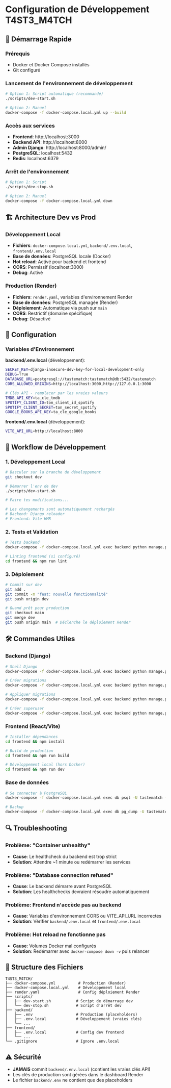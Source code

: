 # Configuration de Développement T4ST3_M4TCH

## 🚀 Démarrage Rapide

### Prérequis
- Docker et Docker Compose installés
- Git configuré

### Lancement de l'environnement de développement

```bash
# Option 1: Script automatique (recommandé)
./scripts/dev-start.sh

# Option 2: Manuel
docker-compose -f docker-compose.local.yml up --build
```

### Accès aux services
- **Frontend**: http://localhost:3000
- **Backend API**: http://localhost:8000
- **Admin Django**: http://localhost:8000/admin/
- **PostgreSQL**: localhost:5432 
- **Redis**: localhost:6379

### Arrêt de l'environnement

```bash
# Option 1: Script
./scripts/dev-stop.sh

# Option 2: Manuel
docker-compose -f docker-compose.local.yml down
```

## 🏗️ Architecture Dev vs Prod

### Développement Local
- **Fichiers**: `docker-compose.local.yml`, `backend/.env.local`, `frontend/.env.local`
- **Base de données**: PostgreSQL locale (Docker)
- **Hot reload**: Activé pour backend et frontend
- **CORS**: Permissif (localhost:3000)
- **Debug**: Activé

### Production (Render)
- **Fichiers**: `render.yaml`, variables d'environnement Render
- **Base de données**: PostgreSQL managée (Render)
- **Déploiement**: Automatique via push sur `main`
- **CORS**: Restrictif (domaine spécifique)
- **Debug**: Désactivé

## 🔧 Configuration

### Variables d'Environnement

**backend/.env.local** (développement):
```bash
SECRET_KEY=django-insecure-dev-key-for-local-development-only
DEBUG=True
DATABASE_URL=postgresql://tastematch:tastematch@db:5432/tastematch
CORS_ALLOWED_ORIGINS=http://localhost:3000,http://127.0.0.1:3000

# Clés API - remplacer par les vraies valeurs
TMDB_API_KEY=ta_cle_tmdb
SPOTIFY_CLIENT_ID=ton_client_id_spotify
SPOTIFY_CLIENT_SECRET=ton_secret_spotify
GOOGLE_BOOKS_API_KEY=ta_cle_google_books
```

**frontend/.env.local** (développement):
```bash
VITE_API_URL=http://localhost:8000
```

## 📝 Workflow de Développement

### 1. Développement Local
```bash
# Basculer sur la branche de développement
git checkout dev

# Démarrer l'env de dev
./scripts/dev-start.sh

# Faire tes modifications...

# Les changements sont automatiquement rechargés
# Backend: Django reloader
# Frontend: Vite HMR
```

### 2. Tests et Validation
```bash
# Tests backend
docker-compose -f docker-compose.local.yml exec backend python manage.py test

# Linting frontend (si configuré)
cd frontend && npm run lint
```

### 3. Déploiement
```bash
# Commit sur dev
git add .
git commit -m "feat: nouvelle fonctionnalité"
git push origin dev

# Quand prêt pour production
git checkout main
git merge dev
git push origin main  # Déclenche le déploiement Render
```

## 🛠️ Commandes Utiles

### Backend (Django)
```bash
# Shell Django
docker-compose -f docker-compose.local.yml exec backend python manage.py shell

# Créer migrations
docker-compose -f docker-compose.local.yml exec backend python manage.py makemigrations

# Appliquer migrations
docker-compose -f docker-compose.local.yml exec backend python manage.py migrate

# Créer superuser
docker-compose -f docker-compose.local.yml exec backend python manage.py createsuperuser
```

### Frontend (React/Vite)
```bash
# Installer dépendances
cd frontend && npm install

# Build de production
cd frontend && npm run build

# Développement local (hors Docker)
cd frontend && npm run dev
```

### Base de données
```bash
# Se connecter à PostgreSQL
docker-compose -f docker-compose.local.yml exec db psql -U tastematch -d tastematch

# Backup
docker-compose -f docker-compose.local.yml exec db pg_dump -U tastematch tastematch > backup.sql
```

## 🔍 Troubleshooting

### Problème: "Container unhealthy"
- **Cause**: Le healthcheck du backend est trop strict
- **Solution**: Attendre ~1 minute ou redémarrer les services

### Problème: "Database connection refused"
- **Cause**: Le backend démarre avant PostgreSQL
- **Solution**: Les healthchecks devraient résoudre automatiquement

### Problème: Frontend n'accède pas au backend
- **Cause**: Variables d'environnement CORS ou VITE_API_URL incorrectes
- **Solution**: Vérifier `backend/.env.local` et `frontend/.env.local`

### Problème: Hot reload ne fonctionne pas
- **Cause**: Volumes Docker mal configurés
- **Solution**: Redémarrer avec `docker-compose down -v` puis relancer

## 📁 Structure des Fichiers

```
T4ST3_M4TCH/
├── docker-compose.yml          # Production (Render)
├── docker-compose.local.yml    # Développement local
├── render.yaml                 # Config déploiement Render
├── scripts/
│   ├── dev-start.sh           # Script de démarrage dev
│   └── dev-stop.sh            # Script d'arrêt dev
├── backend/
│   ├── .env                   # Production (placeholders)
│   ├── .env.local             # Développement (vraies clés)
│   └── ...
├── frontend/
│   ├── .env.local             # Config dev frontend
│   └── ...
└── .gitignore                 # Ignore .env.local
```

## ⚠️ Sécurité

- **JAMAIS** commit `backend/.env.local` (contient les vraies clés API)
- Les clés de production sont gérées dans le dashboard Render
- Le fichier `backend/.env` ne contient que des placeholders